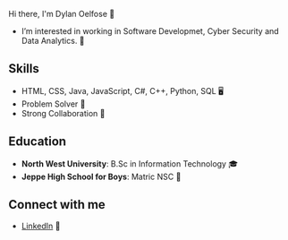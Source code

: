 Hi there, I'm Dylan Oelfose 👋
- I’m interested in working in Software Developmet, Cyber Security and Data Analytics. 🔭

## Skills
- HTML, CSS, Java, JavaScript, C#, C++, Python, SQL 🖥️
- Problem Solver 🤔
- Strong Collaboration 👯

## Education
- **North West University**: B.Sc in Information Technology 🎓
- **Jeppe High School for Boys**: Matric NSC 🏫

## Connect with me
- [LinkedIn](https://www.linkedin.com/in/dylanoelofse) 🔗

